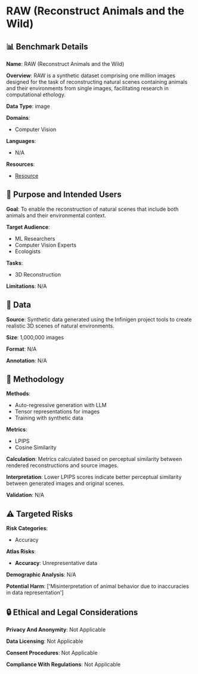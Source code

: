 # RAW (Reconstruct Animals and the Wild)

## 📊 Benchmark Details

**Name**: RAW (Reconstruct Animals and the Wild)

**Overview**: RAW is a synthetic dataset comprising one million images designed for the task of reconstructing natural scenes containing animals and their environments from single images, facilitating research in computational ethology.

**Data Type**: image

**Domains**:
- Computer Vision

**Languages**:
- N/A

**Resources**:
- [Resource](https://raw.is.tue.mpg.de/)

## 🎯 Purpose and Intended Users

**Goal**: To enable the reconstruction of natural scenes that include both animals and their environmental context.

**Target Audience**:
- ML Researchers
- Computer Vision Experts
- Ecologists

**Tasks**:
- 3D Reconstruction

**Limitations**: N/A

## 💾 Data

**Source**: Synthetic data generated using the Infinigen project tools to create realistic 3D scenes of natural environments.

**Size**: 1,000,000 images

**Format**: N/A

**Annotation**: N/A

## 🔬 Methodology

**Methods**:
- Auto-regressive generation with LLM
- Tensor representations for images
- Training with synthetic data

**Metrics**:
- LPIPS
- Cosine Similarity

**Calculation**: Metrics calculated based on perceptual similarity between rendered reconstructions and source images.

**Interpretation**: Lower LPIPS scores indicate better perceptual similarity between generated images and original scenes.

**Validation**: N/A

## ⚠️ Targeted Risks

**Risk Categories**:
- Accuracy

**Atlas Risks**:
- **Accuracy**: Unrepresentative data

**Demographic Analysis**: N/A

**Potential Harm**: ['Misinterpretation of animal behavior due to inaccuracies in data representation']

## 🔒 Ethical and Legal Considerations

**Privacy And Anonymity**: Not Applicable

**Data Licensing**: Not Applicable

**Consent Procedures**: Not Applicable

**Compliance With Regulations**: Not Applicable
